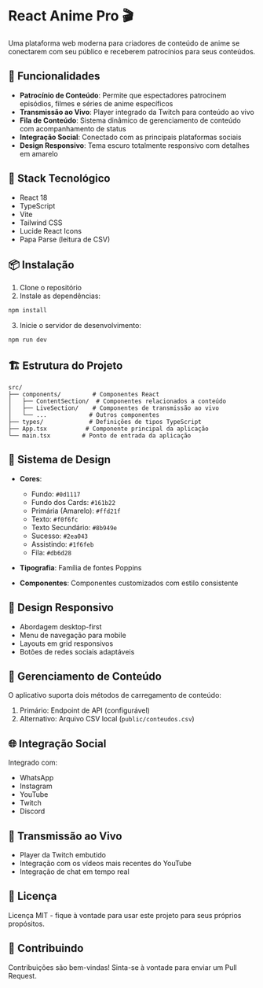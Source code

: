 # React Anime Pro 🎬

Uma plataforma web moderna para criadores de conteúdo de anime se conectarem com seu público e receberem patrocínios para seus conteúdos.

## 🌟 Funcionalidades

- **Patrocínio de Conteúdo**: Permite que espectadores patrocinem episódios, filmes e séries de anime específicos
- **Transmissão ao Vivo**: Player integrado da Twitch para conteúdo ao vivo
- **Fila de Conteúdo**: Sistema dinâmico de gerenciamento de conteúdo com acompanhamento de status
- **Integração Social**: Conectado com as principais plataformas sociais
- **Design Responsivo**: Tema escuro totalmente responsivo com detalhes em amarelo

## 🚀 Stack Tecnológico

- React 18
- TypeScript
- Vite
- Tailwind CSS
- Lucide React Icons
- Papa Parse (leitura de CSV)

## 📦 Instalação

1. Clone o repositório
2. Instale as dependências:
```bash
npm install
```
3. Inicie o servidor de desenvolvimento:
```bash
npm run dev
```

## 🏗️ Estrutura do Projeto

```
src/
├── components/         # Componentes React
│   ├── ContentSection/  # Componentes relacionados a conteúdo
│   ├── LiveSection/    # Componentes de transmissão ao vivo
│   └── ...            # Outros componentes
├── types/             # Definições de tipos TypeScript
├── App.tsx           # Componente principal da aplicação
└── main.tsx         # Ponto de entrada da aplicação
```

## 🎨 Sistema de Design

- **Cores**:
  - Fundo: `#0d1117`
  - Fundo dos Cards: `#161b22`
  - Primária (Amarelo): `#ffd21f`
  - Texto: `#f0f6fc`
  - Texto Secundário: `#8b949e`
  - Sucesso: `#2ea043`
  - Assistindo: `#1f6feb`
  - Fila: `#db6d28`

- **Tipografia**: Família de fontes Poppins
- **Componentes**: Componentes customizados com estilo consistente

## 📱 Design Responsivo

- Abordagem desktop-first
- Menu de navegação para mobile
- Layouts em grid responsivos
- Botões de redes sociais adaptáveis

## 🔄 Gerenciamento de Conteúdo

O aplicativo suporta dois métodos de carregamento de conteúdo:
1. Primário: Endpoint de API (configurável)
2. Alternativo: Arquivo CSV local (`public/conteudos.csv`)

## 🌐 Integração Social

Integrado com:
- WhatsApp
- Instagram
- YouTube
- Twitch
- Discord

## 🎥 Transmissão ao Vivo

- Player da Twitch embutido
- Integração com os vídeos mais recentes do YouTube
- Integração de chat em tempo real

## 📄 Licença

Licença MIT - fique à vontade para usar este projeto para seus próprios propósitos.

## 🤝 Contribuindo

Contribuições são bem-vindas! Sinta-se à vontade para enviar um Pull Request.